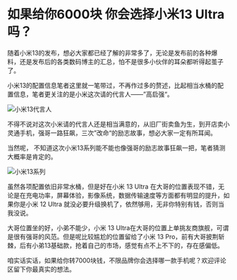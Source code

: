 # 如果给你6000块 你会选择小米13 Ultra吗？

随着小米13的发布，想必大家都已经了解的非常多了，无论是发布前的各种爆料，还是发布后的各类数码博主的汇总，怕不是很多小伙伴的耳朵都听得起茧子了。

小米13的配置信息笔者这里就一笔带过，不再作过多的赘述，比起相当水桶的配置信息，笔者更关注的是小米这次请的代言人——”高启强“。

![小米13代言人](https://hediancha-1312143060.cos.ap-shanghai.myqcloud.com/202304182018725.png)



不得不说对这次小米请的代言人还是相当满意的，从旧厂街卖鱼为生，到开店卖小灵通手机，强哥一路狂飙，三次”改命“的励志故事，想必大家一定有所耳闻。

当然呢， 不知道这次小米13系列能不能也像强哥的励志故事狂飙一把，笔者猜测大概率是肯定的。

![小米13系列](https://hediancha-1312143060.cos.ap-shanghai.myqcloud.com/202304182017944.png)

虽然各项配置依旧非常水桶，但是好在小米 13 Ultra 在大哥的位置表现不错，无论是在充电功率，屏幕体验，影像系统，数据传输速度等方面都有明显的提升，如果你是小米 12 Ultra 就没必要升级换机了，依然够用，无非你特别有钱，否则当我没说。

大哥位置坐的好，小弟不能少，小米 13 Ultra在大哥的位置上单挑友商旗舰，可谓是很有强哥的风范。但是呢比较尴尬的位置留给了小米 13 Pro，前有大哥披荆斩棘，后有小弟13基础款，抢着自己的市场，感觉有点不上不下的，存在感偏低。

咱实话实话，如果给你转7000块钱，不限品牌你会选择哪一款手机呢？欢迎评论区留下你最真实的想法。

